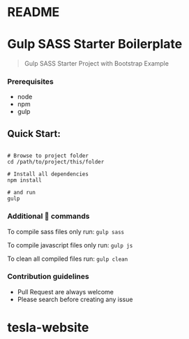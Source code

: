 # README #

# Gulp SASS Starter Boilerplate

>Gulp SASS Starter Project with Bootstrap Example

### Prerequisites
* node
* npm
* gulp

## Quick Start:

```shell

# Browse to project folder
cd /path/to/project/this/folder

# Install all dependencies
npm install

# and run
gulp

```

### Additional :shit: commands
To compile sass files only run:  `gulp sass`

To compile javascript files only run:  `gulp js`

To clean all compiled files run: `gulp clean`

### Contribution guidelines ###
* Pull Request are always welcome
* Please search before creating any issue
# tesla-website
